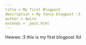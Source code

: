 ```yaml
---
title = My first Blogpost
description = My fancy blogpost :3
author = 4wiru
extends = _post.html
---
```


Hewwo :3 this is my first blogpost Xd

